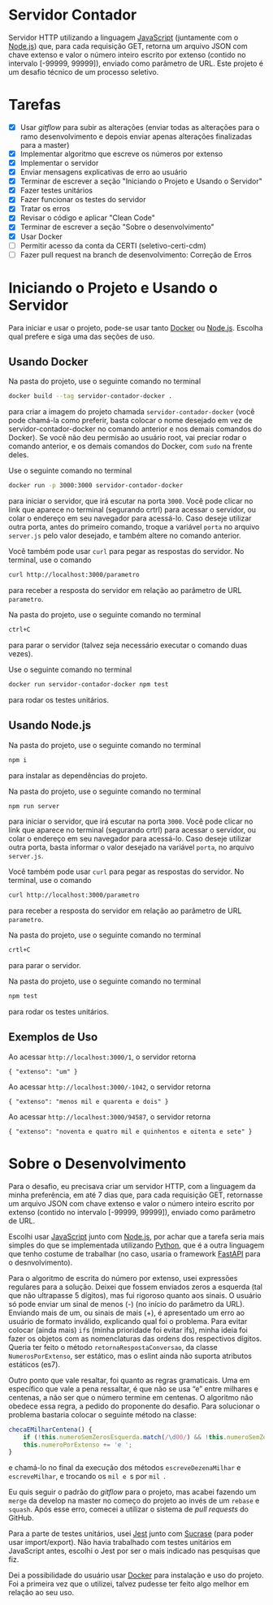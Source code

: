 # Servidor Contador

Servidor HTTP utilizando a linguagem [JavaScript] (juntamente com o [Node.js]) que, para cada requisição GET, retorna um arquivo JSON com chave extenso e valor o número inteiro escrito por extenso (contido no intervalo [-99999, 99999]), enviado como parâmetro de URL. Este projeto é um desafio técnico de um processo seletivo.

# Tarefas

- [X] Usar *gitflow* para subir as alterações (enviar todas as alterações para o ramo desenvolvimento e depois enviar apenas alterações finalizadas para a master)
- [X] Implementar algoritmo que escreve os números por extenso
- [X] Implementar o servidor
- [X] Enviar mensagens explicativas de erro ao usuário
- [X] Terminar de escrever a seção "Iniciando o Projeto e Usando o Servidor"
- [X] Fazer testes unitários
- [X] Fazer funcionar os testes do servidor
- [X] Tratar os erros
- [X] Revisar o código e aplicar "Clean Code"
- [X] Terminar de escrever a seção "Sobre o desenvolvimento"
- [X] Usar Docker
- [ ] Permitir acesso da conta da CERTI (seletivo-certi-cdm)
- [ ] Fazer pull request na branch de desenvolvimento: Correção de Erros

# Iniciando o Projeto e Usando o Servidor

Para iniciar e usar o projeto, pode-se usar tanto [Docker] ou [Node.js]. Escolha qual prefere e siga uma das seções de uso.

## Usando Docker

Na pasta do projeto, use o seguinte comando no terminal
```bash
docker build --tag servidor-contador-docker .
```
para criar a imagem do projeto chamada `servidor-contador-docker` (você pode chamá-la como preferir, basta colocar o nome desejado em vez de servidor-contador-docker no comando anterior e nos demais comandos do Docker). Se você não deu permisão ao usuário root, vai preciar rodar o comando anterior, e os demais comandos do Docker, com `sudo` na frente deles.

Use o seguinte comando no terminal
```bash
docker run -p 3000:3000 servidor-contador-docker
```
para iniciar o servidor, que irá escutar na porta `3000`. Você pode clicar no link que aparece no terminal (segurando crtrl) para acessar o servidor, ou colar o endereço em seu navegador para acessá-lo. Caso deseje utilizar outra porta, antes do primeiro comando, troque a variável `porta` no arquivo `server.js` pelo valor desejado, e também altere no comando anterior.

Você também pode usar `curl` para pegar as respostas do servidor. No terminal, use o comando
```bash
curl http://localhost:3000/parametro
```
para receber a resposta do servidor em relação ao parâmetro de URL `parametro`.

Na pasta do projeto, use o seguinte comando no terminal
```bash
ctrl+C
```
para parar o servidor (talvez seja necessário executar o comando duas vezes).

Use o seguinte comando no terminal
```bash
docker run servidor-contador-docker npm test
```
para rodar os testes unitários.

## Usando Node.js

Na pasta do projeto, use o seguinte comando no terminal
```bash
npm i
```
para instalar as dependências do projeto.

Na pasta do projeto, use o seguinte comando no terminal
```bash
npm run server
```
para iniciar o servidor, que irá escutar na porta `3000`. Você pode clicar no link que aparece no terminal (segurando crtrl) para acessar o servidor, ou colar o endereço em seu navegador para acessá-lo. Caso deseje utilizar outra porta, basta informar o valor desejado na variável `porta`, no arquivo `server.js`.

Você também pode usar `curl` para pegar as respostas do servidor. No terminal, use o comando
```bash
curl http://localhost:3000/parametro
```
para receber a resposta do servidor em relação ao parâmetro de URL `parametro`.

Na pasta do projeto, use o seguinte comando no terminal
```bash
crtl+C
```
para parar o servidor.

Na pasta do projeto, use o seguinte comando no terminal
```bash
npm test
```
para rodar os testes unitários.

## Exemplos de Uso

Ao acessar `http://localhost:3000/1`, o servidor retorna
```
{ "extenso": "um" }
```

Ao acessar `http://localhost:3000/-1042`, o servidor retorna
```
{ "extenso": "menos mil e quarenta e dois" }
```

Ao acessar `http://localhost:3000/94587`, o servidor retorna
```
{ "extenso": "noventa e quatro mil e quinhentos e oitenta e sete" }
```

# Sobre o Desenvolvimento

Para o desafio, eu precisava criar um servidor HTTP, com a linguagem da minha preferência, em até 7 dias que, para cada requisição GET, retornasse um arquivo JSON com chave extenso e valor o número inteiro escrito por extenso (contido no intervalo [-99999, 99999]), enviado como parâmetro de URL.

Escolhi usar [JavaScript] junto com [Node.js], por achar que a tarefa seria mais simples do que se implementada utilizando [Python], que é a outra linguagem que tenho costume de trabalhar (no caso, usaria o framework [FastAPI] para o desnvolvimento).

Para o algoritmo de escrita do número por extenso, usei expressões regulares para a solução. Deixei que fossem enviados zeros a esquerda (tal que não ultrapasse 5 dígitos), mas fui rigoroso quanto aos sinais. O usuário só pode enviar um sinal de menos (-) (no início do parâmetro da URL). Enviando mais de um, ou sinais de mais (+), é apresentado um erro ao usuário de formato inválido, explicando qual foi o problema. Para evitar colocar (ainda mais) `if`s (minha prioridade foi evitar ifs), minha ideia foi fazer os objetos com as nomenclaturas das ordens dos respectivos dígitos. Queria ter feito o método `retornaRespostaConversao`, da classe `NumerosPorExtenso`, ser estático, mas o eslint ainda não suporta atributos estáticos (es7).

Outro ponto que vale resaltar, foi quanto as regras gramaticais. Uma em específico que vale a pena ressaltar, é que não se usa “e” entre milhares e centenas, a não ser que o número termine em centenas. O algoritmo não obedece essa regra, a pedido do proponente do desafio. Para solucionar o problema bastaria colocar o seguinte método na classe:
```js
checaEMilharCentena() {
    if (!this.numeroSemZerosEsquerda.match(/\d00/) && !this.numeroSemZerosEsquerda.match(/0\d{2}/)) return;
    this.numeroPorExtenso += 'e ';
}
```
e chamá-lo no final da execução dos métodos `escreveDezenaMilhar` e `escreveMilhar`, e trocando os `mil e `s por `mil `.

Eu quis seguir o padrão do *gitflow* para o projeto, mas acabei fazendo um `merge` da develop na master no começo do projeto ao invés de um `rebase` e `squash`. Após esse erro, comecei a utilizar o sistema de *pull requests* do GitHub.

Para a parte de testes unitários, usei [Jest] junto com [Sucrase] (para poder usar import/export). Não havia trabalhado com testes unitários em JavaScript antes, escolhi o Jest por ser o mais indicado nas pesquisas que fiz.

Dei a possibilidade do usuário usar [Docker] para instalação e uso do projeto. Foi a primeira vez que o utilizei, talvez pudesse ter feito algo melhor em relação ao seu uso.

[Node.js]: https://nodejs.org/
[JavaScript]: https://www.javascript.com/
[Python]: https://www.python.org/
[Jest]: https://jestjs.io/en/
[Sucrase]: https://sucrase.io/
[FastAPI]: https://fastapi.tiangolo.com/
[Docker]: https://www.docker.com/
